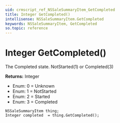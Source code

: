 ```yaml
---
uid: crmscript_ref_NSSaleSummaryItem_GetCompleted
title: Integer GetCompleted()
intellisense: NSSaleSummaryItem.GetCompleted
keywords: NSSaleSummaryItem, GetCompleted
so.topic: reference
---
```


# Integer GetCompleted()

The Completed state. NotStarted(1) or Completed(3)

**Returns:** Integer

* Enum: 0 = Unknown
* Enum: 1 = NotStarted
* Enum: 2 = Started
* Enum: 3 = Completed

```crmscript
NSSaleSummaryItem thing;
Integer completed  = thing.GetCompleted();
```

